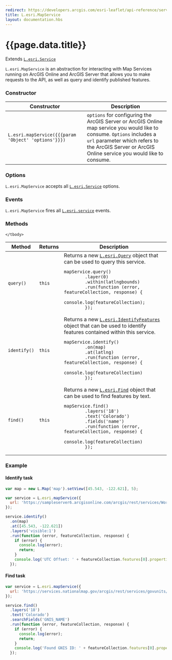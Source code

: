 ```yaml
---
redirect: https://developers.arcgis.com/esri-leaflet/api-reference/services/map-service/
title: L.esri.MapService
layout: documentation.hbs
---
```


# {{page.data.title}}

Extends [`L.esri.Service`]({{assets}}api-reference/services/service.html)

`L.esri.MapService` is an abstraction for interacting with Map Services running on ArcGIS Online and ArcGIS Server that allows you to make requests to the API, as well as query and identify published features.

### Constructor

<table>
    <thead>
        <tr>
            <th>Constructor</th>
            <th>Description</th>
        </tr>
    </thead>
    <tbody>
        <tr>
            <td><code class="nobr">L.esri.mapService({{{param 'Object' 'options'}}})</code></td>
            <td><code>options</code> for configuring the ArcGIS Server or ArcGIS Online map service you would like to consume. <code>Options</code> includes a <code>url</code> parameter which refers to the ArcGIS Server or ArcGIS Online service you would like to consume.</td>
        </tr>
    </tbody>
</table>

### Options

`L.esri.MapService` accepts all [`L.esri.Service`]({{assets}}api-reference/services/service.html) options.

### Events

`L.esri.MapService` fires all  [`L.esri.service`]({{assets}}api-reference/services/service.html) events.

### Methods

<table>
    <thead>
        <tr>
            <th>Method</th>
            <th>Returns</th>
            <th>Description</th>
        </tr>
    </thead>
    <tbody>
        <tr>
            <td><code>query()</code></td>
            <td><code>this</code></td>
            <td>
                Returns a new <a href="{{assets}}api-reference/tasks/query.html"><code>L.esri.Query</code></a> object that can be used to query this service.
<pre class="js"><code>mapService.query()
        .layer(0)
        .within(latlngbounds)
        .run(function (error, featureCollection, response) {
          console.log(featureCollection);
        });</code></pre>
            </td>
        </tr>
        <tr>
            <td><code>identify()</code></td>
            <td><code>this</code></td>
            <td>
                Returns a new <a href="{{assets}}api-reference/tasks/identify-features.html"><code>L.esri.IdentifyFeatures</code></a> object that can be used to identify features contained within this service.
<pre class="js"><code>mapService.identify()
        .on(map)
        .at(latlng)
        .run(function (error, featureCollection, response) {
            console.log(featureCollection)
        });</code></pre>
            </td>
        </tr>
        <tr>
            <td><code>find()</code></td>
            <td><code>this</code></td>
            <td>
                Returns a new <a href="{{assets}}api-reference/tasks/find.html"><code>L.esri.Find</code></a> object that can be used to find features by text.
<pre class="js"><code>mapService.find()
        .layers('18')
        .text('Colorado')
        .fields('name')
        .run(function (error, featureCollection, response) {
            console.log(featureCollection)
        });</code></pre>
            </td>
        </tr>

    </tbody>
</table>

### Example

#### Identify task
```js
var map = new L.Map('map').setView([45.543, -122.621], 5);

var service = L.esri.mapService({
  url: 'https://sampleserver6.arcgisonline.com/arcgis/rest/services/WorldTimeZones/MapServer'
});

service.identify()
  .on(map)
  .at([45.543, -122.621])
  .layers('visible:1')
  .run(function (error, featureCollection, response) {
    if (error) {
      console.log(error);
      return;
    }
    console.log('UTC Offset: ' + featureCollection.features[0].properties.ZONE);
  });
```

#### Find task

```js
var service = L.esri.mapService({
  url: 'https://services.nationalmap.gov/arcgis/rest/services/govunits/MapServer'
});

service.find()
  .layers('18')
  .text('Colorado')
  .searchFields('GNIS_NAME')
  .run(function (error, featureCollection, response) {
    if (error) {
      console.log(error);
      return;
    }
    console.log('Found GNIS ID: ' + featureCollection.features[0].properties.GNIS_ID + ' for the state of ' + featureCollection.features[0].properties.STATE_NAME);
  });
```
